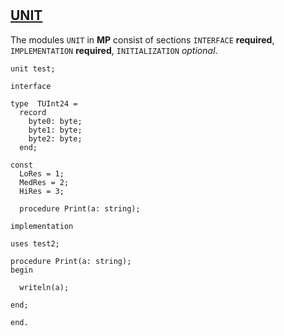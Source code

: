 #

## [UNIT](https://www.freepascal.org/docs-html/ref/refse111.html#x224-24600016.2)

The modules `UNIT` in **MP** consist of sections `INTERFACE` **required**, `IMPLEMENTATION` **required**, `INITIALIZATION` *optional*.

```delphi
unit test;

interface

type  TUInt24 =
  record
    byte0: byte;
    byte1: byte;
    byte2: byte;
  end;

const
  LoRes = 1;
  MedRes = 2;
  HiRes = 3;

  procedure Print(a: string);

implementation

uses test2;

procedure Print(a: string);
begin

  writeln(a);

end;

end.
```
